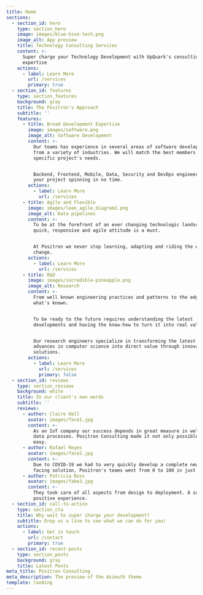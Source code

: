 ```yaml
---
title: Home
sections:
  - section_id: hero
    type: section_hero
    image: images/blue-hive-tech.png
    image_alt: App preview
    title: Technology Consulting Services
    content: >-
      Super charge your Technology Development with UpQuark's consulting
      expertise 
    actions:
      - label: Learn More
        url: /services
        primary: true
  - section_id: features
    type: section_features
    background: gray
    title: The Positron's Approach
    subtitle: ''
    features:
      - title: Broad Development Expertise
        image: images/software.png
        image_alt: Software Development
        content: >-
          Our teams has experience in several areas of software development and
          from a variety of industries. We will match the best members to the
          specific project's needs. 


          Backend, Frontend, Mobile, Data, Security and DevOps engineers to get
          your project spinning in no time.
        actions:
          - label: Learn More
            url: /services
      - title: Agile and Flexible
        image: images/lean_agile_diagram2.png
        image_alt: Data pipelines
        content: >-
          To be at the forefront of an ever changing technologic landscape a
          quick, responsive and agile attitude is a must.


          At Positron we never stop learning, adapting and riding the waves of
          change.
        actions:
          - label: Learn More
            url: /services
      - title: R&D
        image: images/incredible-pineapple.png
        image_alt: Research
        content: >-
          From well known engineering practices and patterns to the edge of
          what's known. 


          To be ready to the future requires understanding the latest
          developments and having the know-how to turn it into real value.


          Our research engineers specialize in transforming the latest available
          advances in computer science into direct value through innovative
          solutions.
        actions:
          - label: Learn More
            url: /services
            primary: false
  - section_id: reviews
    type: section_reviews
    background: white
    title: In our client's own words
    subtitle: ''
    reviews:
      - author: Claire Hall
        avatar: images/face1.jpg
        content: >-
          As an IoT company our success depends in great measure in well managed
          data processes. Positron Consulting made it not only possible but also
          easy.
      - author: Rafael Reyes
        avatar: images/face2.jpg
        content: >-
          Due to COVID-19 we had to very quickly develop a complete new customer
          facing solution, Positron's teams went from 0 to 100 in just 7 weeks!
      - author: Patricia Ross
        avatar: images/fake3.jpg
        content: >-
          They took care of all aspects from design to deployment. A super
          positive experience.
  - section_id: call-to-action
    type: section_cta
    title: Why wait to super charge your development?
    subtitle: Drop us a line to see what we can do for you!
    actions:
      - label: Get in touch
        url: /contact
        primary: true
  - section_id: recent-posts
    type: section_posts
    background: gray
    title: Latest Posts
meta_title: Positron Consulting
meta_description: The preview of the Azimuth theme
template: landing
---
```

